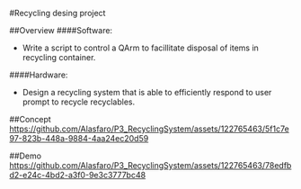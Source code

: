 #Recycling desing project

##Overview
####Software:
- Write a script to control a QArm to facillitate disposal of items in recycling container.

####Hardware:
- Design a recycling system that is able to efficiently respond to user prompt to recycle recyclables.


##Concept
https://github.com/Alasfaro/P3_RecyclingSystem/assets/122765463/5f1c7e97-823b-448a-9884-4aa24ec20d59


##Demo
https://github.com/Alasfaro/P3_RecyclingSystem/assets/122765463/78edfbd2-e24c-4bd2-a3f0-9e3c3777bc48


